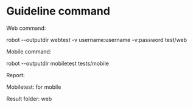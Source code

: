 # Guideline command
Web command:

robot --outputdir webtest -v username:username -v:password  test/web

Mobile command:

robot --outputdir mobiletest tests/mobile

Report:

Mobiletest: for mobile

Result folder: web

